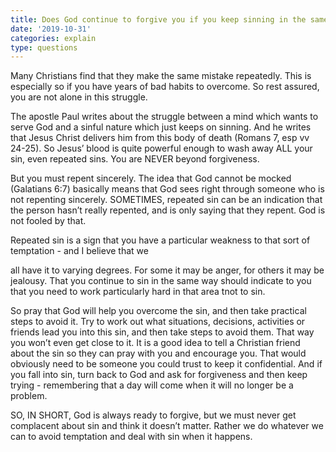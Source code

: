 ```yaml
---
title: Does God continue to forgive you if you keep sinning in the same way?
date: '2019-10-31'
categories: explain
type: questions
---
```

Many Christians find that they make the same mistake repeatedly. This is especially so if you have years of bad habits to overcome. So rest assured, you are not alone in this struggle.

The apostle Paul writes about the struggle between a mind which wants to serve God and a sinful nature which just keeps on sinning.  And he writes that Jesus Christ delivers him from this body of death (Romans 7, esp vv 24-25).  So Jesus’ blood is quite powerful enough to wash away ALL your sin, even repeated sins.  You are NEVER beyond forgiveness.

But you must repent sincerely. The idea that God cannot be mocked (Galatians 6:7) basically means that God sees right through someone who is not repenting sincerely.  SOMETIMES, repeated sin can be an indication that the person hasn’t really repented, and is only saying that they repent.  God is not fooled by that.  

Repeated sin is a sign that you have a particular weakness to that sort of temptation - and I believe that we 

all have it to varying degrees. For some it may be anger, for others it may be jealousy. That you continue to sin in the same way should indicate to you that you need to work particularly hard in that area tnot to sin.

So pray that God will help you overcome the sin, and then take practical steps to avoid it.  Try to work out what situations, decisions, activities or friends lead you into this sin, and then take steps to avoid them. That way you won’t even get close to it.  It is a good idea to tell a Christian friend about the sin so they can pray with you and encourage you. That would obviously need to be someone you could trust to keep it confidential. And if you fall into sin, turn back to God and ask for forgiveness and then keep trying - remembering that a day will come when it will no longer be a problem.

SO, IN SHORT, God is always ready to forgive, but we must never get complacent about sin and think it doesn’t matter. Rather we do whatever we can to avoid temptation and deal with sin when it happens.
